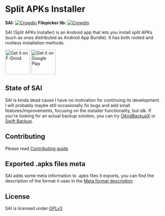 # Split APKs Installer
**SAI:** [![Crowdin](https://badges.crowdin.net/e/41f9a3ccbf8465a9e00d072a3d94c8ff/localized.svg)](https://polychromaticfox.crowdin.com/split-apks-installer) **Filepicker lib:** [![Crowdin](https://badges.crowdin.net/e/65d554d61414e716f8e846f8f5b9342b/localized.svg)](https://polychromaticfox.crowdin.com/sai-filepicker)

SAI (Split APKs Installer) is an Android app that lets you install split APKs (such as ones distributed as Android App Bundle). It has both rooted and rootless installation methods.

[<img src="https://fdroid.gitlab.io/artwork/badge/get-it-on.png"
     alt="Get it on F-Droid"
     height="80">](https://f-droid.org/packages/com.aefyr.sai.fdroid/)
[<img src="https://play.google.com/intl/en_us/badges/images/generic/en-play-badge.png"
     alt="Get it on Google Play"
     height="80">](https://play.google.com/store/apps/details?id=com.aefyr.sai)

## State of SAI
SAI is kinda dead cause I have no motivation for continuing its development. I will probably maybe still occasionally fix bugs and add small features/improvements, focusing on the installer functionality, but idk. If you're looking for an actual backup solution, you can try [OAndBackupX](https://f-droid.org/packages/com.machiav3lli.backup/) or [Swift Backup](https://play.google.com/store/apps/details?id=org.swiftapps.swiftbackup).

## Contributing
Please read [Contributing guide](/CONTRIBUTING.md)

## Exported .apks files meta
SAI adds some meta information to .apks files it exports, you can find the description of the format it uses in the [Meta format description](/META-FORMAT.md)

## License
SAI is licensed under [GPLv3](/LICENSE)
